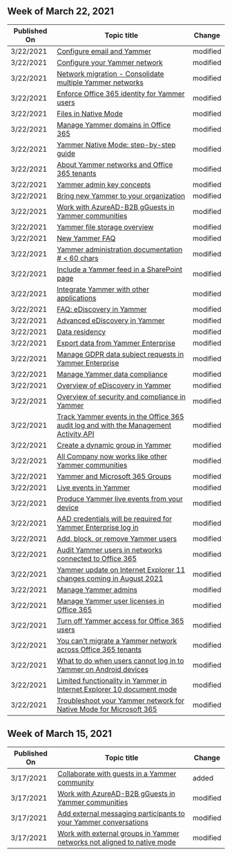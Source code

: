 <!-- This file is generated automatically each week. Changes made to this file will be overwritten.-->



## Week of March 22, 2021


| Published On |Topic title | Change |
|------|------------|--------|
| 3/22/2021 | [Configure email and Yammer](/Yammer/configure-your-yammer-network/configure-email-and-yammer) | modified |
| 3/22/2021 | [Configure your Yammer network](/Yammer/configure-your-yammer-network/configure-yammer) | modified |
| 3/22/2021 | [Network migration - Consolidate multiple Yammer networks](/Yammer/configure-your-yammer-network/consolidate-multiple-yammer-networks) | modified |
| 3/22/2021 | [Enforce Office 365 identity for Yammer users](/Yammer/configure-your-yammer-network/enforce-office-365-identity) | modified |
| 3/22/2021 | [Files in Native Mode](/Yammer/configure-your-yammer-network/files-in-native-mode) | modified |
| 3/22/2021 | [Manage Yammer domains in Office 365](/Yammer/configure-your-yammer-network/manage-yammer-domains) | modified |
| 3/22/2021 | [Yammer Native Mode: step-by-step guide](/Yammer/configure-your-yammer-network/native-mode-step-by-step-guide) | modified |
| 3/22/2021 | [About Yammer networks and Office 365 tenants](/Yammer/configure-your-yammer-network/yammer-and-office-365) | modified |
| 3/22/2021 | [Yammer admin key concepts](/Yammer/get-started-with-yammer/admin-key-concepts) | modified |
| 3/22/2021 | [Bring new Yammer to your organization](/Yammer/get-started-with-yammer/administrative-settings-opt-in-newyammer) | modified |
| 3/22/2021 | [Work with AzureAD-B2B gGuests in Yammer communities](/Yammer/get-started-with-yammer/azure-ad-b2b-guests-yammer) | modified |
| 3/22/2021 | [Yammer file storage overview](/Yammer/get-started-with-yammer/file-storage) | modified |
| 3/22/2021 | [New Yammer FAQ](/Yammer/get-started-with-yammer/newyammer-faq) | modified |
| 3/22/2021 | [Yammer administration documentation # < 60 chars](/Yammer/index) | modified |
| 3/22/2021 | [Include a Yammer feed in a SharePoint page](/Yammer/integrate-yammer-with-other-apps/embed-a-feed-into-a-sharepoint-site) | modified |
| 3/22/2021 | [Integrate Yammer with other applications](/Yammer/integrate-yammer-with-other-apps/integrate-with-other-applications) | modified |
| 3/22/2021 | [FAQ: eDiscovery in Yammer](/Yammer/manage-security-and-compliance/faq-ediscovery) | modified |
| 3/22/2021 | [Advanced eDiscovery in Yammer](/Yammer/manage-security-and-compliance/advanced-ediscovery) | modified |
| 3/22/2021 | [Data residency](/Yammer/manage-security-and-compliance/data-residency) | modified |
| 3/22/2021 | [Export data from Yammer Enterprise](/Yammer/manage-security-and-compliance/export-yammer-enterprise-data) | modified |
| 3/22/2021 | [Manage GDPR data subject requests in Yammer Enterprise](/Yammer/manage-security-and-compliance/gdpr-requests-in-yammer-enterprise) | modified |
| 3/22/2021 | [Manage Yammer data compliance](/Yammer/manage-security-and-compliance/manage-data-compliance) | modified |
| 3/22/2021 | [Overview of eDiscovery in Yammer](/Yammer/manage-security-and-compliance/overview-of-ediscovery) | modified |
| 3/22/2021 | [Overview of security and compliance in Yammer](/Yammer/manage-security-and-compliance/security-and-compliance) | modified |
| 3/22/2021 | [Track Yammer events in the Office 365 audit log and with the Management Activity API](/Yammer/manage-security-and-compliance/track-yammer-events) | modified |
| 3/22/2021 | [Create a dynamic group in Yammer](/Yammer/manage-yammer-groups/create-a-dynamic-group) | modified |
| 3/22/2021 | [All Company now works like other Yammer communities](/Yammer/manage-yammer-groups/yammer-all-company-yammer-community) | modified |
| 3/22/2021 | [Yammer and Microsoft 365 Groups](/Yammer/manage-yammer-groups/yammer-and-office-365-groups) | modified |
| 3/22/2021 | [Live events in Yammer](/Yammer/manage-yammer-groups/yammer-live-events) | modified |
| 3/22/2021 | [Produce Yammer live events from your device](/Yammer/manage-yammer-groups/yammer-produce-live-events-from-your-device-coming-soon) | modified |
| 3/22/2021 | [AAD credentials will be required for Yammer Enterprise log in](/Yammer/manage-yammer-users/aad-account-required) | modified |
| 3/22/2021 | [Add, block, or remove Yammer users](/Yammer/manage-yammer-users/add-block-or-remove-users) | modified |
| 3/22/2021 | [Audit Yammer users in networks connected to Office 365](/Yammer/manage-yammer-users/audit-users-connected-to-office-365) | modified |
| 3/22/2021 | [Yammer update on Internet Explorer 11 changes coming in August 2021](/Yammer/manage-yammer-users/internet-explorer-11-retirement) | modified |
| 3/22/2021 | [Manage Yammer admins](/Yammer/manage-yammer-users/manage-yammer-admins) | modified |
| 3/22/2021 | [Manage Yammer user licenses in Office 365](/Yammer/manage-yammer-users/manage-yammer-licenses-in-office-365) | modified |
| 3/22/2021 | [Turn off Yammer access for Office 365 users](/Yammer/manage-yammer-users/turn-off-user-access) | modified |
| 3/22/2021 | [You can't migrate a Yammer network across Office 365 tenants](/Yammer/troubleshoot-problems/cannot-migrate-a-yammer-network-across-office-365-tenants) | modified |
| 3/22/2021 | [What to do when users cannot log in to Yammer on Android devices](/Yammer/troubleshoot-problems/help-users-log-in-to-yammer-on-android-devices) | modified |
| 3/22/2021 | [Limited functionality in Yammer in Internet Explorer 10 document mode](/Yammer/troubleshoot-problems/limited-functionality-in-explorer-10-document-mode) | modified |
| 3/22/2021 | [Troubleshoot your Yammer network for Native Mode for Microsoft 365](/Yammer/troubleshoot-problems/troubleshoot-native-mode) | modified |


## Week of March 15, 2021


| Published On |Topic title | Change |
|------|------------|--------|
| 3/17/2021 | [Collaborate with guests in a Yammer community](/Yammer/work-with-external-users/collaborate-guests-external-yammer-community) | added |
| 3/17/2021 | [Work with AzureAD-B2B gGuests in Yammer communities](/Yammer/get-started-with-yammer/azure-ad-b2b-guests-yammer) | modified |
| 3/17/2021 | [Add external messaging participants to your Yammer conversations](/Yammer/work-with-external-users/add-external-participants) | modified |
| 3/17/2021 | [Work with external groups in Yammer networks not aligned to native mode](/Yammer/work-with-external-users/create-and-manage-external-groups) | modified |
